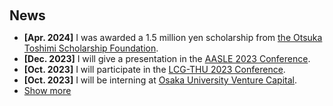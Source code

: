 <h1 id="news"></h1>

<h2 style="margin: 60px 0px 10px;">News</h2>

<ul>
<li><strong>[Apr. 2024]</strong> I was awarded a 1.5 million yen scholarship from <a href="http://www.otsukafoundation.org/english/index.html">the Otsuka Toshimi Scholarship Foundation</a>.</li>
<li><strong>[Dec. 2023]</strong> I will give a presentation in the <a href="https://www.aasle.org/taipei-conference-info">AASLE 2023 Conference</a>.</li>
<li><strong>[Oct. 2023]</strong> I will participate in the <a href="https://lcg.tsinghua.edu.cn/rcpy/nltsjh.htm">LCG-THU 2023 Conference</a>.</li>
<li><strong>[Oct. 2023]</strong> I will be interning at <a href="https://www.ouvc.co.jp/en/">Osaka University Venture Capital</a>.</li>
  
<li> <a href="javascript:toggle_vis('newsmore')">Show more</a> </li>
<div id="newsmore" style="display:none"> 

<li><strong>[Aug. 2023]</strong> I established my own personal <a href="https://fqfff.github.io">homepage</a>.</li>
<li><strong>[Aug. 2023]</strong> I participated in the Summer School in Economics at <a href="https://english.ucas.ac.cn">UCAS</a>.</li>
<li><strong>[Apr. 2023]</strong> I completed in the Data Scientist Educational Program at <a href="https://d-step.yokohama">YCU D-step</a>.</li>
  <li><strong>[Aug. 2022]</strong> I was awarded a 1.5 million yen scholarship from <a href="http://www.otsukafoundation.org/english/index.html">the Otsuka Toshimi Scholarship Foundation</a>.</li>
</div>

</ul>
